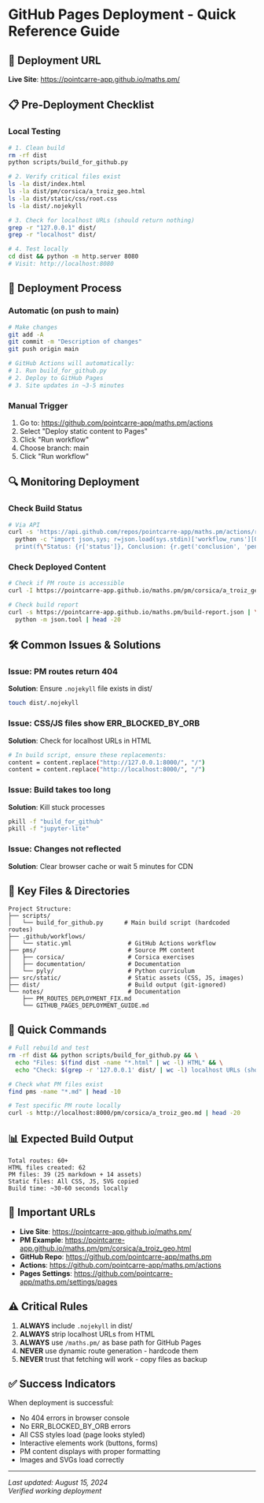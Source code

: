 # GitHub Pages Deployment - Quick Reference Guide

## 🚀 Deployment URL
**Live Site**: https://pointcarre-app.github.io/maths.pm/

## 📋 Pre-Deployment Checklist

### Local Testing
```bash
# 1. Clean build
rm -rf dist
python scripts/build_for_github.py

# 2. Verify critical files exist
ls -la dist/index.html
ls -la dist/pm/corsica/a_troiz_geo.html
ls -la dist/static/css/root.css
ls -la dist/.nojekyll

# 3. Check for localhost URLs (should return nothing)
grep -r "127.0.0.1" dist/
grep -r "localhost" dist/

# 4. Test locally
cd dist && python -m http.server 8080
# Visit: http://localhost:8080
```

## 🔄 Deployment Process

### Automatic (on push to main)
```bash
# Make changes
git add -A
git commit -m "Description of changes"
git push origin main

# GitHub Actions will automatically:
# 1. Run build_for_github.py
# 2. Deploy to GitHub Pages
# 3. Site updates in ~3-5 minutes
```

### Manual Trigger
1. Go to: https://github.com/pointcarre-app/maths.pm/actions
2. Select "Deploy static content to Pages"
3. Click "Run workflow"
4. Choose branch: main
5. Click "Run workflow"

## 🔍 Monitoring Deployment

### Check Build Status
```bash
# Via API
curl -s 'https://api.github.com/repos/pointcarre-app/maths.pm/actions/runs?per_page=1' | \
  python -c "import json,sys; r=json.load(sys.stdin)['workflow_runs'][0]; \
  print(f\"Status: {r['status']}, Conclusion: {r.get('conclusion', 'pending')}\")"
```

### Check Deployed Content
```bash
# Check if PM route is accessible
curl -I https://pointcarre-app.github.io/maths.pm/pm/corsica/a_troiz_geo.html

# Check build report
curl -s https://pointcarre-app.github.io/maths.pm/build-report.json | \
  python -m json.tool | head -20
```

## 🛠️ Common Issues & Solutions

### Issue: PM routes return 404
**Solution**: Ensure `.nojekyll` file exists in dist/
```bash
touch dist/.nojekyll
```

### Issue: CSS/JS files show ERR_BLOCKED_BY_ORB
**Solution**: Check for localhost URLs in HTML
```bash
# In build script, ensure these replacements:
content = content.replace("http://127.0.0.1:8000/", "/")
content = content.replace("http://localhost:8000/", "/")
```

### Issue: Build takes too long
**Solution**: Kill stuck processes
```bash
pkill -f "build_for_github"
pkill -f "jupyter-lite"
```

### Issue: Changes not reflected
**Solution**: Clear browser cache or wait 5 minutes for CDN

## 📁 Key Files & Directories

```
Project Structure:
├── scripts/
│   └── build_for_github.py      # Main build script (hardcoded routes)
├── .github/workflows/
│   └── static.yml                # GitHub Actions workflow
├── pms/                          # Source PM content
│   ├── corsica/                  # Corsica exercises
│   ├── documentation/            # Documentation
│   └── pyly/                     # Python curriculum
├── src/static/                   # Static assets (CSS, JS, images)
├── dist/                         # Build output (git-ignored)
└── notes/                        # Documentation
    ├── PM_ROUTES_DEPLOYMENT_FIX.md
    └── GITHUB_PAGES_DEPLOYMENT_GUIDE.md
```

## 🎯 Quick Commands

```bash
# Full rebuild and test
rm -rf dist && python scripts/build_for_github.py && \
  echo "Files: $(find dist -name "*.html" | wc -l) HTML" && \
  echo "Check: $(grep -r '127.0.0.1' dist/ | wc -l) localhost URLs (should be 0)"

# Check what PM files exist
find pms -name "*.md" | head -10

# Test specific PM route locally
curl -s http://localhost:8000/pm/corsica/a_troiz_geo.md | head -20
```

## 📊 Expected Build Output

```
Total routes: 60+
HTML files created: 62
PM files: 39 (25 markdown + 14 assets)
Static files: All CSS, JS, SVG copied
Build time: ~30-60 seconds locally
```

## 🔗 Important URLs

- **Live Site**: https://pointcarre-app.github.io/maths.pm/
- **PM Example**: https://pointcarre-app.github.io/maths.pm/pm/corsica/a_troiz_geo.html
- **GitHub Repo**: https://github.com/pointcarre-app/maths.pm
- **Actions**: https://github.com/pointcarre-app/maths.pm/actions
- **Pages Settings**: https://github.com/pointcarre-app/maths.pm/settings/pages

## ⚠️ Critical Rules

1. **ALWAYS** include `.nojekyll` in dist/
2. **ALWAYS** strip localhost URLs from HTML
3. **ALWAYS** use `/maths.pm/` as base path for GitHub Pages
4. **NEVER** use dynamic route generation - hardcode them
5. **NEVER** trust that fetching will work - copy files as backup

## ✅ Success Indicators

When deployment is successful:
- No 404 errors in browser console
- No ERR_BLOCKED_BY_ORB errors
- All CSS styles load (page looks styled)
- Interactive elements work (buttons, forms)
- PM content displays with proper formatting
- Images and SVGs load correctly

---
*Last updated: August 15, 2024*  
*Verified working deployment*

